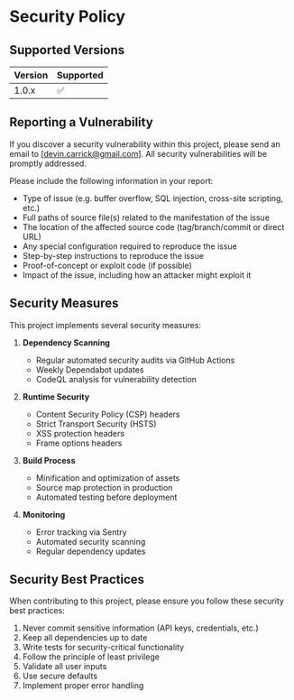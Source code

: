 # Security Policy

## Supported Versions

| Version | Supported          |
| ------- | ------------------ |
| 1.0.x   | :white_check_mark: |

## Reporting a Vulnerability

If you discover a security vulnerability within this project, please send an email to [devin.carrick@gmail.com]. All security vulnerabilities will be promptly addressed.

Please include the following information in your report:
- Type of issue (e.g. buffer overflow, SQL injection, cross-site scripting, etc.)
- Full paths of source file(s) related to the manifestation of the issue
- The location of the affected source code (tag/branch/commit or direct URL)
- Any special configuration required to reproduce the issue
- Step-by-step instructions to reproduce the issue
- Proof-of-concept or exploit code (if possible)
- Impact of the issue, including how an attacker might exploit it

## Security Measures

This project implements several security measures:

1. **Dependency Scanning**
   - Regular automated security audits via GitHub Actions
   - Weekly Dependabot updates
   - CodeQL analysis for vulnerability detection

2. **Runtime Security**
   - Content Security Policy (CSP) headers
   - Strict Transport Security (HSTS)
   - XSS protection headers
   - Frame options headers

3. **Build Process**
   - Minification and optimization of assets
   - Source map protection in production
   - Automated testing before deployment

4. **Monitoring**
   - Error tracking via Sentry
   - Automated security scanning
   - Regular dependency updates

## Security Best Practices

When contributing to this project, please ensure you follow these security best practices:

1. Never commit sensitive information (API keys, credentials, etc.)
2. Keep all dependencies up to date
3. Write tests for security-critical functionality
4. Follow the principle of least privilege
5. Validate all user inputs
6. Use secure defaults
7. Implement proper error handling 
